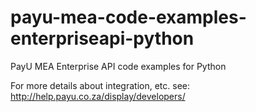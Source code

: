 payu-mea-code-examples-enterpriseapi-python
===========================================

PayU MEA Enterprise API code examples for Python

For more details about integration, etc. see: http://help.payu.co.za/display/developers/
